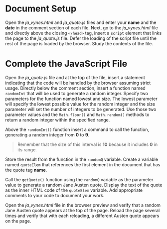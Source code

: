 # Document Setup

Open the _ja_vynes.html_ and _ja_quote.js_ files and enter your **name** and the **date** in the comment section of each file. Next, go to the _ja_vynes.html_ file and directly above the closing `</head>` tag, insert a `script` element that links the page to the _ja_quote.js_ file. Defer the loading of the script file until the rest of the page is loaded by the browser. Study the contents of the file.

# Complete the JavaScript File

Open the _ja_quote.js_ file and at the top of the file, insert a statement indicating that the code will be handled by the browser assuming strict usage. Directly below the comment section, insert a function named `randomInt` that will be used to generate a random integer. Specify two parameters for the function named lowest and size. The lowest parameter will specify the lowest possible value for the random integer and the size parameter will set the number of integers to be generated. Use those two parameter values and the `Math.floor()` and `Math.random()` methods to return a random integer within the specified range.

Above the `randomInt()` function insert a command to call the function, generating a random integer from **0** to **9**.

> Remember that the size of this interval is **10** because it includes **0** in its range.

Store the result from the function in the `randomQ` variable. Create a variable named `quoteElem` that references the first element in the document that has the quote tag **name**.

Call the `getQuote()` function using the `randomQ` variable as the parameter value to generate a random Jane Austen quote. Display the text of the quote as the inner HTML code of the `quoteElem` variable. Add appropriate comments to your code to document your work.

Open the _ja_vynes.html_ file in the browser preview and verify that a random Jane Austen quote appears at the top of the page. Reload the page several times and verify that with each reloading, a different Austen quote appears on the page.
